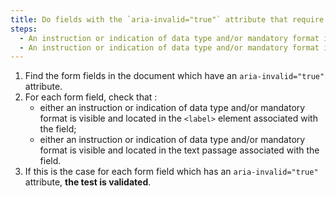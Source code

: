 ```yaml
---
title: Do fields with the `aria-invalid="true"` attribute that require a mandatory data type and/or format check one of these conditions?
steps:
  - An instruction or indication of data type and/or mandatory format is visible and located in the `<label>` tag associated with the field.
  - An instruction or indication of data type and/or mandatory format is visible and located in the [text passage](#passage-de-texte-lie-par-aria-labelledby-ou-aria-describedby) associated with the field.
---
```


1. Find the form fields in the document which have an `aria-invalid="true"` attribute.
2. For each form field, check that :
   - either an instruction or indication of data type and/or mandatory format is visible and located in the `<label>` element associated with the field;
   - either an instruction or indication of data type and/or mandatory format is visible and located in the text passage associated with the field.
3. If this is the case for each form field which has an `aria-invalid="true"` attribute, **the test is validated**.
